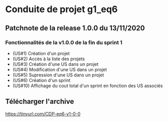 # Conduite de projet g1_eq6

## Patchnote de la release 1.0.0 du 13/11/2020

### Fonctionnalités de la v1.0.0 de la fin du sprint 1

- (US#1) Création d'un projet
- (US#2) Accès à la liste des projets 
- (US#3) Création d'une US dans un projet 
- (US#4) Modification d'une US dans un projet 
- (US#5) Supression d'une US dans un projet
- (US#6) Création d'un sprint
- (US#10) Affichage du cout total d'un sprint en fonction des US associés

## Télécharger l'archive
https://tinyurl.com/CDP-eq6-v1-0-0